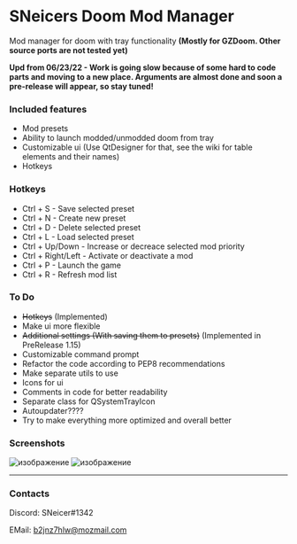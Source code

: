 # SNeicers Doom Mod Manager
Mod manager for doom with tray functionality **(Mostly for GZDoom. Other source ports are not tested yet)**

**Upd from 06/23/22 - Work is going slow because of some hard to code parts and moving to a new place. Arguments are almost done and soon a pre-release will appear, so stay tuned!**

### Included features
- Mod presets
- Ability to launch modded/unmodded doom from tray
- Customizable ui (Use QtDesigner for that, see the wiki for table elements and their names)
- Hotkeys

### Hotkeys
- Ctrl + S - Save selected preset
- Ctrl + N - Create new preset
- Ctrl + D - Delete selected preset
- Ctrl + L - Load selected preset
- Ctrl + Up/Down - Increase or decreace selected mod priority
- Ctrl + Right/Left - Activate or deactivate a mod
- Ctrl + P - Launch the game
- Ctrl + R - Refresh mod list


### To Do
- ~~Hotkeys~~ (Implemented)
- Make ui more flexible 
- ~~Additional settings (With saving them to presets)~~ (Implemented in PreRelease 1.15)
- Customizable command prompt
- Refactor the code according to PEP8 recommendations
- Make separate utils to use
- Icons for ui
- Comments in code for better readability
- Separate class for QSystemTrayIcon
- Autoupdater????
- Try to make everything more optimized and overall better

### Screenshots

![изображение](https://user-images.githubusercontent.com/46260745/173068286-b18589b1-2936-459e-b1b8-a6e1ccc34ec4.png)
![изображение](https://user-images.githubusercontent.com/46260745/173069188-decf85bb-3b15-4e7f-b57d-8e63b8c58581.png)

<hr>

### Contacts
Discord: SNeicer#1342

EMail: b2jnz7hlw@mozmail.com

